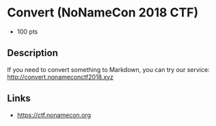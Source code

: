 # Convert (NoNameCon 2018 CTF)
* 100 pts

## Description
>>>
If you need to convert something to Markdown, you can try our service: http://convert.nonameconctf2018.xyz
>>>

## Links
* https://ctf.nonamecon.org
